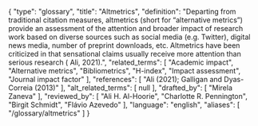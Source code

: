 {
    "type": "glossary",
    "title": "Altmetrics",
    "definition": "Departing from traditional citation measures, altmetrics (short for “alternative metrics”) provide an assessment of the attention and broader impact of research work based on diverse sources such as social media (e.g. Twitter), digital news media, number of preprint downloads, etc. Altmetrics have been criticized in that sensational claims usually receive more attention than serious research ( Ali, 2021).",
    "related_terms": [
        "Academic impact",
        "Alternative metrics",
        "Bibliometrics",
        "H-index",
        "Impact assessment",
        "Journal impact factor"
    ],
    "references": [
        "Ali (2021); Galligan and Dyas-Correia (2013)"
    ],
    "alt_related_terms": [
        null
    ],
    "drafted_by": [
        "Mirela Zaneva"
    ],
    "reviewed_by": [
        "Ali H. Al-Hoorie",
        "Charlotte R. Pennington",
        "Birgit Schmidt",
        "Flávio Azevedo"
    ],
    "language": "english",
    "aliases": [
        "/glossary/altmetrics"
    ]
}